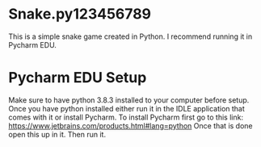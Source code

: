 # Snake.py123456789
This is a simple snake game created in Python.
I recommend running it in Pycharm EDU.


# Pycharm EDU Setup
Make sure to have python 3.8.3 installed to your computer before setup. Once you have python installed either run it in the IDLE application that comes with it or install Pycharm. To install Pycharm first go to this link: https://www.jetbrains.com/products.html#lang=python Once that is done open this up in it. Then run it.
